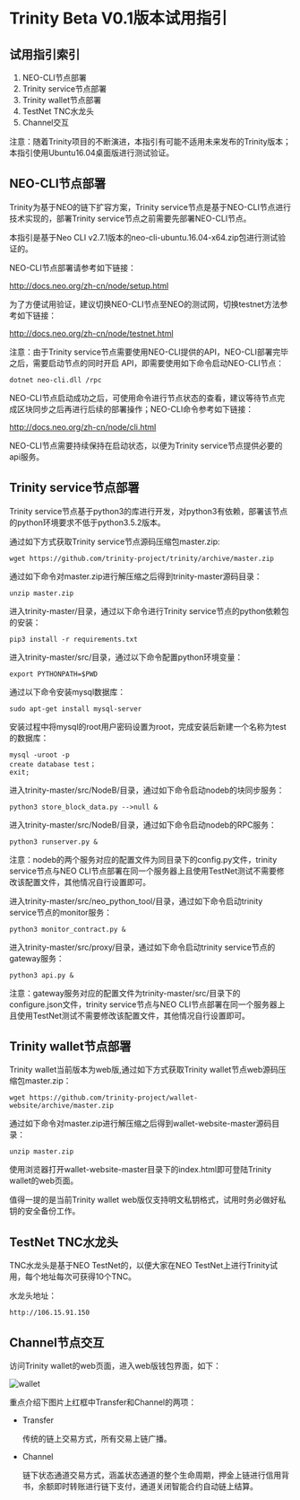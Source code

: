 # Trinity Beta V0.1版本试用指引

## 试用指引索引
1. NEO-CLI节点部署
2. Trinity service节点部署
3. Trinity wallet节点部署
4. TestNet TNC水龙头
5. Channel交互

注意：随着Trinity项目的不断演进，本指引有可能不适用未来发布的Trinity版本；本指引使用Ubuntu16.04桌面版进行测试验证。

## NEO-CLI节点部署
Trinity为基于NEO的链下扩容方案，Trinity service节点是基于NEO-CLI节点进行技术实现的，部署Trinity service节点之前需要先部署NEO-CLI节点。

本指引是基于Neo CLI v2.7.1版本的neo-cli-ubuntu.16.04-x64.zip包进行测试验证的。

NEO-CLI节点部署请参考如下链接：

http://docs.neo.org/zh-cn/node/setup.html


为了方便试用验证，建议切换NEO-CLI节点至NEO的测试网，切换testnet方法参考如下链接：

http://docs.neo.org/zh-cn/node/testnet.html


注意：由于Trinity service节点需要使用NEO-CLI提供的API，NEO-CLI部署完毕之后，需要启动节点的同时开启 API，即需要使用如下命令启动NEO-CLI节点：

```
dotnet neo-cli.dll /rpc
```
NEO-CLI节点启动成功之后，可使用命令进行节点状态的查看，建议等待节点完成区块同步之后再进行后续的部署操作；NEO-CLI命令参考如下链接：

http://docs.neo.org/zh-cn/node/cli.html


NEO-CLI节点需要持续保持在启动状态，以便为Trinity service节点提供必要的api服务。

## Trinity service节点部署
Trinity service节点基于python3的库进行开发，对python3有依赖，部署该节点的python环境要求不低于python3.5.2版本。

通过如下方式获取Trinity service节点源码压缩包master.zip:

```
wget https://github.com/trinity-project/trinity/archive/master.zip
```

通过如下命令对master.zip进行解压缩之后得到trinity-master源码目录：

```
unzip master.zip
```
进入trinity-master/目录，通过以下命令进行Trinity service节点的python依赖包的安装：

```
pip3 install -r requirements.txt
```
进入trinity-master/src/目录，通过以下命令配置python环境变量：

```
export PYTHONPATH=$PWD
```
通过以下命令安装mysql数据库：

```
sudo apt-get install mysql-server
```
安装过程中将mysql的root用户密码设置为root，完成安装后新建一个名称为test的数据库：

```
mysql -uroot -p
create database test；
exit;
```
进入trinity-master/src/NodeB/目录，通过如下命令启动nodeb的块同步服务：

```
python3 store_block_data.py -->null &
```

进入trinity-master/src/NodeB/目录，通过如下命令启动nodeb的RPC服务：

```
python3 runserver.py &
```
注意：nodeb的两个服务对应的配置文件为同目录下的config.py文件，trinity service节点与NEO CLI节点部署在同一个服务器上且使用TestNet测试不需要修改该配置文件，其他情况自行设置即可。

进入trinity-master/src/neo_python_tool/目录，通过如下命令启动trinity service节点的monitor服务：

```
python3 monitor_contract.py &
```
进入trinity-master/src/proxy/目录，通过如下命令启动trinity service节点的gateway服务：

```
python3 api.py &
```
注意：gateway服务对应的配置文件为trinity-master/src/目录下的configure.json文件，trinity service节点与NEO CLI节点部署在同一个服务器上且使用TestNet测试不需要修改该配置文件，其他情况自行设置即可。

## Trinity wallet节点部署
Trinity wallet当前版本为web版,通过如下方式获取Trinity wallet节点web源码压缩包master.zip：

```
wget https://github.com/trinity-project/wallet-website/archive/master.zip
```

通过如下命令对master.zip进行解压缩之后得到wallet-website-master源码目录：
```
unzip master.zip
```

使用浏览器打开wallet-website-master目录下的index.html即可登陆Trinity wallet的web页面。

值得一提的是当前Trinity wallet web版仅支持明文私钥格式，试用时务必做好私钥的安全备份工作。

## TestNet TNC水龙头
TNC水龙头是基于NEO TestNet的，以便大家在NEO TestNet上进行Trinity试用，每个地址每次可获得10个TNC。

水龙头地址：

```
http://106.15.91.150
```


## Channel节点交互
访问Trinity wallet的web页面，进入web版钱包界面，如下：

![wallet](https://github.com/trinity-project/wallet-website/blob/master/images/1519905471365.png?raw=true)

重点介绍下图片上红框中Transfer和Channel的两项：
- Transfer

    传统的链上交易方式，所有交易上链广播。
    
- Channel

    链下状态通道交易方式，涵盖状态通道的整个生命周期，押金上链进行信用背书，余额即时转账进行链下支付，通道关闭智能合约自动链上结算。
